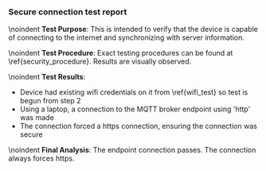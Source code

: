 ### Secure connection test report
\noindent
**Test Purpose**:
This is intended to verify that the device is capable of connecting to the internet and synchronizing with server information.

\noindent
**Test Procedure**:
Exact testing procedures can be found at \ref{security_procedure}. Results are visually observed.

\noindent
**Test Results**:

- Device had existing wifi credentials on it from \ref{wifi_test} so test is begun from step 2
- Using a laptop, a connection to the MQTT broker endpoint using 'http' was made
- The connection forced a https connection, ensuring the connection was secure

\noindent
**Final Analysis**:
The endpoint connection passes. The connection always forces https.
